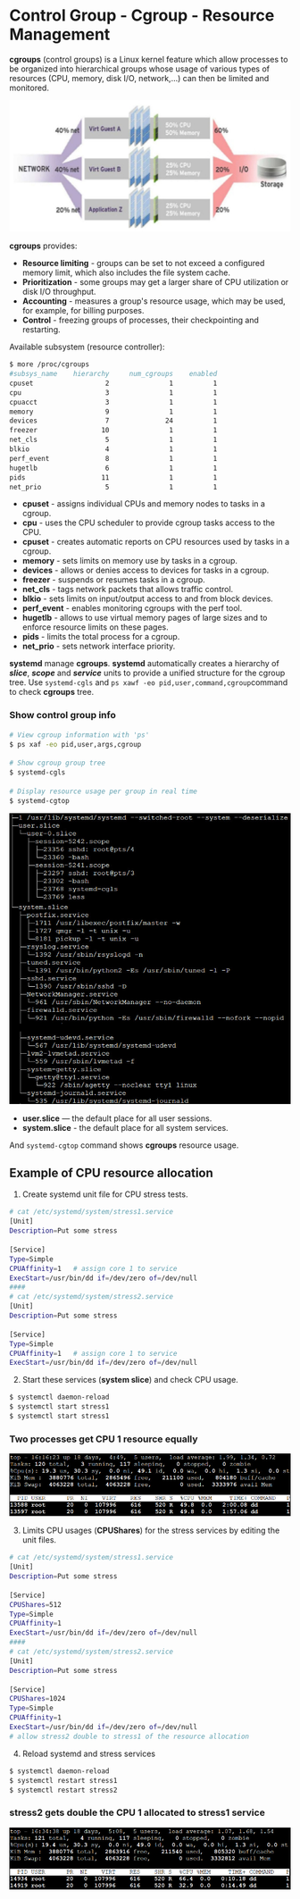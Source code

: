# Control Group - Cgroup - Resource Management

**cgroups** (control groups) is a Linux kernel feature which allow processes to be organized into hierarchical groups whose usage of various types of resources (CPU, memory, disk I/O, network,...) can then be limited and monitored. 

![](fig/cgroups.jpg)

**cgroups** provides:
- **Resource limiting** - groups can be set to not exceed a configured memory limit, which also includes the file system cache.
- **Prioritization** - some groups may get a larger share of CPU utilization or disk I/O throughput.
- **Accounting** - measures a group's resource usage, which may be used, for example, for billing purposes.
- **Control** - freezing groups of processes, their checkpointing and restarting.

Available subsystem (resource controller):
```bash
$ more /proc/cgroups 
#subsys_name	hierarchy	  num_cgroups    enabled
cpuset	                2	            1	       1
cpu	                    3	            1	       1
cpuacct	                3	            1	       1
memory	                9	            1	       1
devices	                7	           24	       1
freezer	               10	            1	       1
net_cls	                5	            1	       1
blkio	                4	            1	       1
perf_event	            8	            1	       1
hugetlb	                6	            1	       1
pids	               11	            1	       1
net_prio	            5	            1	       1
```

- **cpuset** - assigns individual CPUs and memory nodes to tasks in a cgroup.
- **cpu** - uses the CPU scheduler to provide cgroup tasks access to the CPU.
- **cpuset** - creates automatic reports on CPU resources used by tasks in a cgroup.
- **memory** - sets limits on memory use by tasks in a cgroup.
- **devices** - allows or denies access to devices for tasks in a cgroup.
- **freezer** - suspends or resumes tasks in a cgroup.
- **net_cls** - tags network packets that allows traffic control.
- **blkio** - sets limits on input/output access to and from block devices.
- **perf_event** - enables monitoring cgroups with the perf tool.
- **hugetlb** - allows to use virtual memory pages of large sizes and to enforce resource limits on these pages.
- **pids** - limits the total process for a cgroup.
- **net_prio** - sets network interface priority.

**systemd** manage **cgroups**. **systemd** automatically creates a hierarchy of ***slice***, ***scope*** and ***service*** units to provide a unified structure for the cgroup tree. Use ```systemd-cgls```  and ```ps xawf -eo pid,user,command,cgroup```command to check **cgroups** tree.

### Show control group info
```bash
# View cgroup information with 'ps'
$ ps xaf -eo pid,user,args,cgroup

# Show cgroup group tree
$ systemd-cgls

# Display resource usage per group in real time
$ systemd-cgtop
```

![](fig/cgroups-2.jpg)

- **user.slice** — the default place for all user sessions.
- **system.slice** - the default place for all system services.

And ```systemd-cgtop``` command shows **cgroups** resource usage.

## Example of CPU resource allocation
1. Create systemd unit file for CPU stress tests.
```bash
# cat /etc/systemd/system/stress1.service
[Unit]
Description=Put some stress

[Service]
Type=Simple
CPUAffinity=1   # assign core 1 to service
ExecStart=/usr/bin/dd if=/dev/zero of=/dev/null
####
# cat /etc/systemd/system/stress2.service
[Unit]
Description=Put some stress

[Service]
Type=Simple
CPUAffinity=1   # assign core 1 to service
ExecStart=/usr/bin/dd if=/dev/zero of=/dev/null
```

2. Start these services (**system slice**) and check CPU usage.
```bash
$ systemctl daemon-reload
$ systemctl start stress1
$ systemctl start stress1
```
### Two processes get CPU 1 resource equally
![](fig/cgroups-top-0.jpg)

3. Limits CPU usages (**CPUShares**) for the stress services by editing the unit files.
```bash
# cat /etc/systemd/system/stress1.service
[Unit]
Description=Put some stress

[Service]
CPUShares=512
Type=Simple
CPUAffinity=1
ExecStart=/usr/bin/dd if=/dev/zero of=/dev/null
####
# cat /etc/systemd/system/stress2.service
[Unit]
Description=Put some stress

[Service]
CPUShares=1024
Type=Simple
CPUAffinity=1
ExecStart=/usr/bin/dd if=/dev/zero of=/dev/null
# allow stress2 double to stress1 of the resource allocation  
```

4. Reload systemd and stress services
```bash
$ systemctl daemon-reload
$ systemctl restart stress1
$ systemctl restart stress2
```
### stress2 gets double the CPU 1 allocated to stress1 service
![](fig/cgroups-top-1.jpg)
